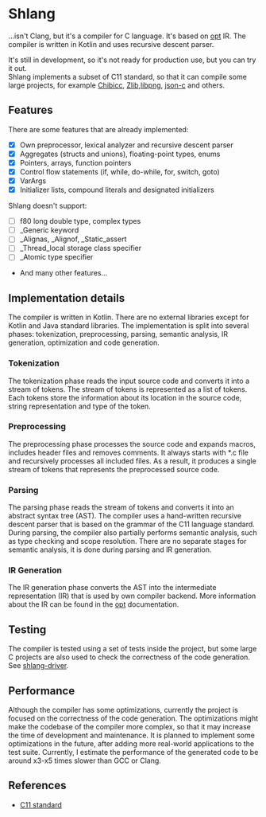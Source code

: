 # Shlang
...isn't Clang, but it's a compiler for C language. It's based on [opt](../opt/README.md) IR.
The compiler is written in Kotlin and uses recursive descent parser.  

It's still in development, so it's not ready for production use, but you can try it out.  
Shlang implements a subset of C11 standard, so that it can compile some large projects, for example [Chibicc](https://github.com/rui314/chibicc),
[Zlib](https://zlib.net/),[libpng](https://www.libpng.org/pub/png/libpng.html), [json-c](https://github.com/json-c/json-c) and others.

## Features
There are some features that are already implemented:
- [x] Own preprocessor, lexical analyzer and recursive descent parser
- [x] Aggregates (structs and unions), floating-point types, enums
- [x] Pointers, arrays, function pointers
- [x] Control flow statements (if, while, do-while, for, switch, goto)
- [x] VarArgs
- [x] Initializer lists, compound literals and designated initializers

Shlang doesn't support:
- [ ] f80 long double type, complex types
- [ ] _Generic keyword
- [ ] _Alignas, _Alignof, _Static_assert
- [ ] _Thread_local storage class specifier
- [ ] _Atomic type specifier
- And many other features...

## Implementation details
The compiler is written in Kotlin. There are no external libraries except for Kotlin and Java standard libraries.
The implementation is split into several phases: tokenization, preprocessing, parsing, semantic analysis, IR generation, optimization and code generation.

### Tokenization
The tokenization phase reads the input source code and converts it into a stream of tokens. The stream of tokens is represented as a list of tokens.
Each tokens store the information about its location in the source code, string representation and type of the token.

### Preprocessing
The preprocessing phase processes the source code and expands macros, includes header files and removes comments. 
It always starts with *.c file and recursively processes all included files. 
As a result, it produces a single stream of tokens that represents the preprocessed source code.

### Parsing
The parsing phase reads the stream of tokens and converts it into an abstract syntax tree (AST). 
The compiler uses a hand-written recursive descent parser that is based on the grammar of the C11 language standard.
During parsing, the compiler also partially performs semantic analysis, such as type checking and scope resolution.
There are no separate stages for semantic analysis, it is done during parsing and IR generation.

### IR Generation
The IR generation phase converts the AST into the intermediate representation (IR) that is used by own compiler backend.
More information about the IR can be found in the [opt](../opt/README.md) documentation.

## Testing
The compiler is tested using a set of tests inside the project, but some large C projects are also used to check the correctness of the code generation.
See [shlang-driver](../shlang-driver/README.md).

## Performance
Although the compiler has some optimizations, currently the project is focused on the correctness of the code generation.
The optimizations might make the codebase of the compiler more complex, so that it may increase the time of development and maintenance.
It is planned to implement some optimizations in the future, after adding more real-world applications to the test suite.
Currently, I estimate the performance of the generated code to be around x3-x5 times slower than GCC or Clang.

## References
- [C11 standard](https://port70.net/~nsz/c/c11/n1570.html)